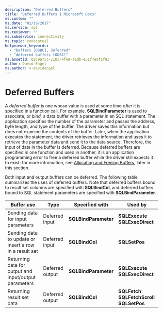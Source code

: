 ```yaml
---
description: "Deferred Buffers"
title: "Deferred Buffers | Microsoft Docs"
ms.custom: ""
ms.date: "01/19/2017"
ms.service: sql
ms.reviewer: ""
ms.subservice: connectivity
ms.topic: conceptual
helpviewer_keywords: 
  - "buffers [ODBC], deferred"
  - "deferred buffers [ODBC]"
ms.assetid: 02c9a75c-2103-4f68-a1db-e31f7e0f1f03
author: David-Engel
ms.author: v-davidengel
---
```

# Deferred Buffers
A *deferred buffer* is one whose value is used at some time *after* it is specified in a function call. For example, **SQLBindParameter** is used to associate, or *bind,* a data buffer with a parameter in an SQL statement. The application specifies the number of the parameter and passes the address, byte length, and type of the buffer. The driver saves this information but does not examine the contents of the buffer. Later, when the application executes the statement, the driver retrieves the information and uses it to retrieve the parameter data and send it to the data source. Therefore, the input of data in the buffer is deferred. Because deferred buffers are specified in one function and used in another, it is an application programming error to free a deferred buffer while the driver still expects it to exist; for more information, see [Allocating and Freeing Buffers](../../../odbc/reference/develop-app/allocating-and-freeing-buffers.md), later in this section.  
  
 Both input and output buffers can be deferred. The following table summarizes the uses of deferred buffers. Note that deferred buffers bound to result set columns are specified with **SQLBindCol**, and deferred buffers bound to SQL statement parameters are specified with **SQLBindParameter**.  
  
|Buffer use|Type|Specified with|Used by|  
|----------------|----------|--------------------|-------------|  
|Sending data for input parameters|Deferred input|**SQLBindParameter**|**SQLExecute**<br /> **SQLExecDirect**|  
|Sending data to update or insert a row in a result set|Deferred input|**SQLBindCol**|**SQLSetPos**|  
|Returning data for output and input/output parameters|Deferred output|**SQLBindParameter**|**SQLExecute**<br /> **SQLExecDirect**|  
|Returning result set data|Deferred output|**SQLBindCol**|**SQLFetch**<br /> **SQLFetchScroll SQLSetPos**|
